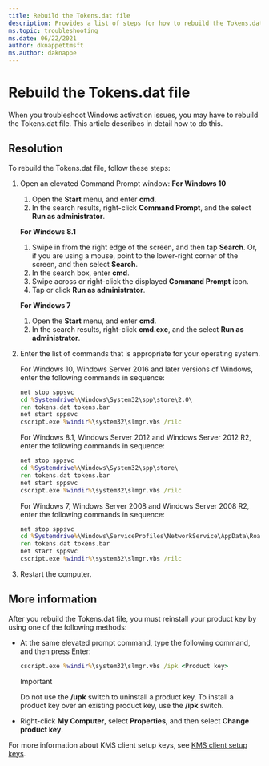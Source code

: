 ```yaml
---
title: Rebuild the Tokens.dat file
description: Provides a list of steps for how to rebuild the Tokens.dat file when troubleshooting Windows activation issues.
ms.topic: troubleshooting
ms.date: 06/22/2021
author: dknappettmsft
ms.author: daknappe
---
```


# Rebuild the Tokens.dat file

When you troubleshoot Windows activation issues, you may have to rebuild the Tokens.dat file. This article describes in detail how to do this.

## Resolution

To rebuild the Tokens.dat file, follow these steps:

1. Open an elevated Command Prompt window:
   **For Windows 10**

   1. Open the **Start** menu, and enter **cmd**.
   1. In the search results, right-click **Command Prompt**, and the select **Run as administrator**.

   **For Windows 8.1**
   1. Swipe in from the right edge of the screen, and then tap **Search**. Or, if you are using a mouse, point to the lower-right corner of the screen, and then select **Search**.
   1. In the search box, enter **cmd**.
   1. Swipe across or right-click the displayed **Command Prompt** icon.
   1. Tap or click **Run as administrator**.

   **For Windows 7**
   1. Open the **Start** menu, and enter **cmd**.
   1. In the search results, right-click **cmd.exe**, and the select **Run as administrator**.

1. Enter the list of commands that is appropriate for your operating system.

   For Windows 10, Windows Server 2016 and later versions of Windows, enter the following commands in sequence:
   ```cmd
   net stop sppsvc
   cd %Systemdrive%\Windows\System32\spp\store\2.0\
   ren tokens.dat tokens.bar
   net start sppsvc
   cscript.exe %windir%\system32\slmgr.vbs /rilc
   ```
   For Windows 8.1, Windows Server 2012 and Windows Server 2012 R2, enter the following commands in sequence:
   ```cmd
   net stop sppsvc
   cd %Systemdrive%\Windows\System32\spp\store\
   ren tokens.dat tokens.bar
   net start sppsvc
   cscript.exe %windir%\system32\slmgr.vbs /rilc
   ```
   For Windows 7, Windows Server 2008 and Windows Server 2008 R2, enter the following commands in sequence:
   ```cmd
   net stop sppsvc
   cd %Systemdrive%\Windows\ServiceProfiles\NetworkService\AppData\Roaming\Microsoft\SoftwareProtectionPlatform
   ren tokens.dat tokens.bar
   net start sppsvc
   cscript.exe %windir%\system32\slmgr.vbs /rilc
   ```
1. Restart the computer.

## More information

After you rebuild the Tokens.dat file, you must reinstall your product key by using one of the following methods:

- At the same elevated prompt command, type the following command, and then press Enter:

   ```cmd
   cscript.exe %windir%\system32\slmgr.vbs /ipk <Product key>
   ```

  > [!IMPORTANT]
  > Do not use the **/upk** switch to uninstall a product key. To install a product key over an existing product key, use the **/ipk** switch.
- Right-click **My Computer**, select **Properties**, and then select **Change product key**.

For more information about KMS client setup keys, see [KMS client setup keys](kmsclientkeys.md).

